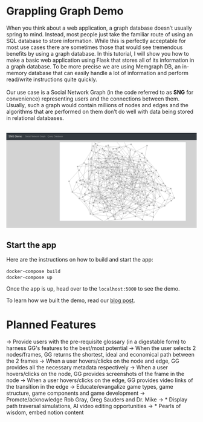# Grappling Graph Demo


When you think about a web application, a graph database doesn’t usually spring to mind. Instead, most people just take the familiar route of using an SQL database to store information. While this is perfectly acceptable for most use cases there are sometimes those that would see tremendous benefits by using a graph database.
In this tutorial, I will show you how to make a basic web application using Flask that stores all of its information in a graph database. To be more precise we are using Memgraph DB, an in-memory database that can easily handle a lot of information and perform read/write instructions quite quickly.<br /><br />
Our use case is a Social Network Graph (in the code referred to as **SNG** for convenience) representing users and the connections between them. Usually, such a graph would contain millions of nodes and edges and the algorithms that are performed on them don’t do well with data being stored in relational databases.<br /><br />

<p align="center">
   <img src="https://github.com/g-despot/images/blob/master/sng_demo_screenshot.png?raw=true" alt="Data Model" width="900"/>
<p/>

## Start the app

Here are the instructions on how to build and start the app:

```
docker-compose build
docker-compose up
```

Once the app is up, head over to the `localhost:5000` to see the demo.

To learn how we built the demo, read  our [blog post](https://memgraph.com/blog/how-to-visualize-a-social-network-in-python-with-a-graph-database).

# Planned Features
-> Provide users with the pre-requisite glossary (in a digestable form) to harness GG's features to the best/most potential
-> When the user selects 2 nodes/frames, GG returns the shortest, ideal and economical path between the 2 frames
-> When a user hovers/clicks on the node and edge, GG provides all the necessary metadata respectively
-> When a user hovers/clicks on the node, GG provides screenshots of the frame in the node
-> When a user hovers/clicks on the edge, GG provides video links of the transition in the edge
-> Educate/evangalize game types, game structure, game components and game development
-> Promote/acknowledge Rob Gray, Greg Sauders and Dr. Mike
-> * Display path traversal simulations, AI video editing opportunities
-> * Pearls of wisdom, embed notion content